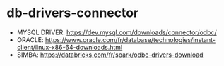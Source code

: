 # db-drivers-connector
- MYSQL DRIVER: https://dev.mysql.com/downloads/connector/odbc/
- ORACLE: https://www.oracle.com/fr/database/technologies/instant-client/linux-x86-64-downloads.html
- SIMBA: https://databricks.com/fr/spark/odbc-drivers-download